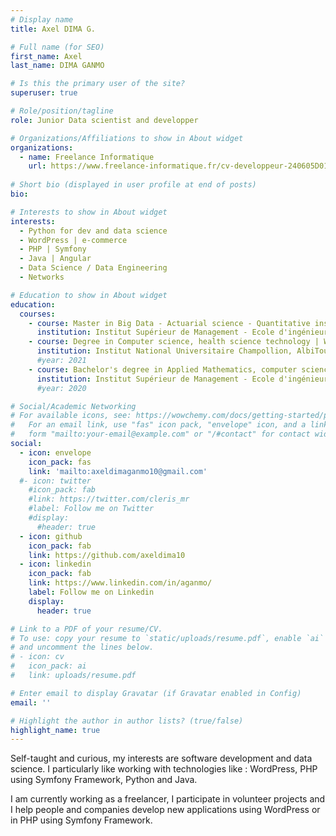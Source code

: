 ```yaml
---
# Display name
title: Axel DIMA G.

# Full name (for SEO)
first_name: Axel
last_name: DIMA GANMO

# Is this the primary user of the site?
superuser: true

# Role/position/tagline
role: Junior Data scientist and developper

# Organizations/Affiliations to show in About widget
organizations:
  - name: Freelance Informatique
    url: https://www.freelance-informatique.fr/cv-developpeur-240605D010
     
# Short bio (displayed in user profile at end of posts)
bio:

# Interests to show in About widget
interests:
  - Python for dev and data science
  - WordPress | e-commerce
  - PHP | Symfony
  - Java | Angular
  - Data Science / Data Engineering
  - Networks

# Education to show in About widget
education:
  courses:
    - course: Master in Big Data - Actuarial science - Quantitative insurance (in progress) 
      institution: Institut Supérieur de Management - Ecole d'ingénieurs
    - course: Degree in Computer science, health science technology | With honour
      institution: Institut National Universitaire Champollion, AlbiToulouse
      #year: 2021
    - course: Bachelor's degree in Applied Mathematics, computer science & Econometrics | High honours
      institution: Institut Supérieur de Management - Ecole d'ingénieurs
      #year: 2020

# Social/Academic Networking
# For available icons, see: https://wowchemy.com/docs/getting-started/page-builder/#icons
#   For an email link, use "fas" icon pack, "envelope" icon, and a link in the
#   form "mailto:your-email@example.com" or "/#contact" for contact widget.
social:
  - icon: envelope
    icon_pack: fas
    link: 'mailto:axeldimaganmo10@gmail.com'
  #- icon: twitter
    #icon_pack: fab
    #link: https://twitter.com/cleris_mr
    #label: Follow me on Twitter
    #display:
      #header: true
  - icon: github
    icon_pack: fab
    link: https://github.com/axeldima10
  - icon: linkedin
    icon_pack: fab
    link: https://www.linkedin.com/in/aganmo/
    label: Follow me on Linkedin
    display:
      header: true

# Link to a PDF of your resume/CV.
# To use: copy your resume to `static/uploads/resume.pdf`, enable `ai` icons in `params.yaml`,
# and uncomment the lines below.
# - icon: cv
#   icon_pack: ai
#   link: uploads/resume.pdf

# Enter email to display Gravatar (if Gravatar enabled in Config)
email: ''

# Highlight the author in author lists? (true/false)
highlight_name: true
---
```


Self-taught and curious, my interests are software development and data science.
I particularly like working with technologies like : WordPress, PHP using Symfony Framework, Python and Java.

I am currently working as a freelancer, I participate in volunteer projects and I help people and companies develop new applications using WordPress or in PHP using Symfony Framework. 